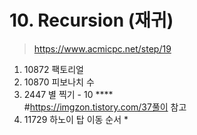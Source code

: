 # 10. Recursion (재귀)

> https://www.acmicpc.net/step/19

1. 10872 팩토리얼
2. 10870 피보나치 수
3. 2447 별 찍기 - 10 \*\*\*\*  
   #https://imgzon.tistory.com/37풀이 참고
4. 11729 하노이 탑 이동 순서 \*
